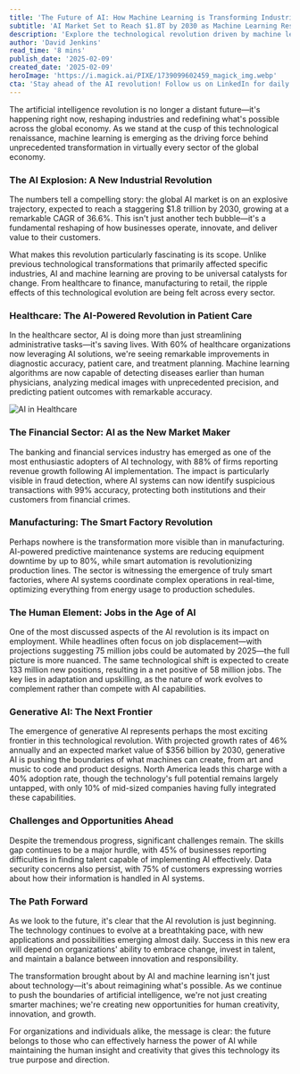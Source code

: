 ```yaml
---
title: 'The Future of AI: How Machine Learning is Transforming Industries'
subtitle: 'AI Market Set to Reach $1.8T by 2030 as Machine Learning Reshapes Global Economy'
description: 'Explore the technological revolution driven by machine learning as it reshapes industries across the global economy. Discover how AI is transforming sectors like healthcare, finance, and manufacturing, while creating new opportunities in the job market.'
author: 'David Jenkins'
read_time: '8 mins'
publish_date: '2025-02-09'
created_date: '2025-02-09'
heroImage: 'https://i.magick.ai/PIXE/1739099602459_magick_img.webp'
cta: 'Stay ahead of the AI revolution! Follow us on LinkedIn for daily insights into how artificial intelligence is transforming industries and creating new opportunities for growth and innovation.'
---
```


The artificial intelligence revolution is no longer a distant future—it's happening right now, reshaping industries and redefining what's possible across the global economy. As we stand at the cusp of this technological renaissance, machine learning is emerging as the driving force behind unprecedented transformation in virtually every sector of the global economy.

### The AI Explosion: A New Industrial Revolution

The numbers tell a compelling story: the global AI market is on an explosive trajectory, expected to reach a staggering $1.8 trillion by 2030, growing at a remarkable CAGR of 36.6%. This isn't just another tech bubble—it's a fundamental reshaping of how businesses operate, innovate, and deliver value to their customers.

What makes this revolution particularly fascinating is its scope. Unlike previous technological transformations that primarily affected specific industries, AI and machine learning are proving to be universal catalysts for change. From healthcare to finance, manufacturing to retail, the ripple effects of this technological evolution are being felt across every sector.

### Healthcare: The AI-Powered Revolution in Patient Care

In the healthcare sector, AI is doing more than just streamlining administrative tasks—it's saving lives. With 60% of healthcare organizations now leveraging AI solutions, we're seeing remarkable improvements in diagnostic accuracy, patient care, and treatment planning. Machine learning algorithms are now capable of detecting diseases earlier than human physicians, analyzing medical images with unprecedented precision, and predicting patient outcomes with remarkable accuracy.

![AI in Healthcare](https://i.magick.ai/PIXE/1739099602463_magick_img.webp)

### The Financial Sector: AI as the New Market Maker

The banking and financial services industry has emerged as one of the most enthusiastic adopters of AI technology, with 88% of firms reporting revenue growth following AI implementation. The impact is particularly visible in fraud detection, where AI systems can now identify suspicious transactions with 99% accuracy, protecting both institutions and their customers from financial crimes.

### Manufacturing: The Smart Factory Revolution

Perhaps nowhere is the transformation more visible than in manufacturing. AI-powered predictive maintenance systems are reducing equipment downtime by up to 80%, while smart automation is revolutionizing production lines. The sector is witnessing the emergence of truly smart factories, where AI systems coordinate complex operations in real-time, optimizing everything from energy usage to production schedules.

### The Human Element: Jobs in the Age of AI

One of the most discussed aspects of the AI revolution is its impact on employment. While headlines often focus on job displacement—with projections suggesting 75 million jobs could be automated by 2025—the full picture is more nuanced. The same technological shift is expected to create 133 million new positions, resulting in a net positive of 58 million jobs. The key lies in adaptation and upskilling, as the nature of work evolves to complement rather than compete with AI capabilities.

### Generative AI: The Next Frontier

The emergence of generative AI represents perhaps the most exciting frontier in this technological revolution. With projected growth rates of 46% annually and an expected market value of $356 billion by 2030, generative AI is pushing the boundaries of what machines can create, from art and music to code and product designs. North America leads this charge with a 40% adoption rate, though the technology's full potential remains largely untapped, with only 10% of mid-sized companies having fully integrated these capabilities.

### Challenges and Opportunities Ahead

Despite the tremendous progress, significant challenges remain. The skills gap continues to be a major hurdle, with 45% of businesses reporting difficulties in finding talent capable of implementing AI effectively. Data security concerns also persist, with 75% of customers expressing worries about how their information is handled in AI systems.

### The Path Forward

As we look to the future, it's clear that the AI revolution is just beginning. The technology continues to evolve at a breathtaking pace, with new applications and possibilities emerging almost daily. Success in this new era will depend on organizations' ability to embrace change, invest in talent, and maintain a balance between innovation and responsibility.

The transformation brought about by AI and machine learning isn't just about technology—it's about reimagining what's possible. As we continue to push the boundaries of artificial intelligence, we're not just creating smarter machines; we're creating new opportunities for human creativity, innovation, and growth.

For organizations and individuals alike, the message is clear: the future belongs to those who can effectively harness the power of AI while maintaining the human insight and creativity that gives this technology its true purpose and direction.